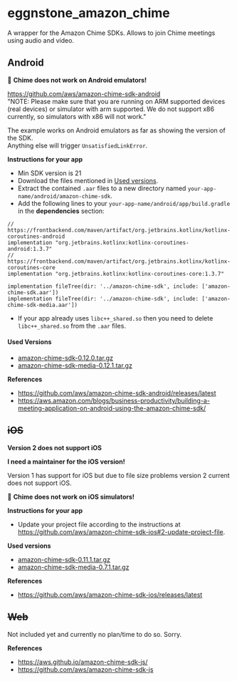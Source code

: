 # eggnstone_amazon_chime

A wrapper for the Amazon Chime SDKs. Allows to join Chime meetings using audio and video.

## Android

🚩 **Chime does not work on Android emulators!**

https://github.com/aws/amazon-chime-sdk-android  
"NOTE: Please make sure that you are running on ARM supported devices (real devices) or simulator with arm supported. We do not support x86 currently, so simulators with x86 will not work."  

The example works on Android emulators as far as showing the version of the SDK.  
Anything else will trigger ```UnsatisfiedLinkError```.

**Instructions for your app**

* Min SDK version is 21
* Download the files mentioned in [Used versions](#used-versions).
* Extract the contained ```.aar``` files to a new directory named ```your-app-name/android/amazon-chime-sdk```.
* Add the following lines to your ```your-app-name/android/app/build.gradle``` in the **dependencies** section:
```
// https://frontbackend.com/maven/artifact/org.jetbrains.kotlinx/kotlinx-coroutines-android  
implementation "org.jetbrains.kotlinx:kotlinx-coroutines-android:1.3.7"  
// https://frontbackend.com/maven/artifact/org.jetbrains.kotlinx/kotlinx-coroutines-core  
implementation "org.jetbrains.kotlinx:kotlinx-coroutines-core:1.3.7"

implementation fileTree(dir: '../amazon-chime-sdk', include: ['amazon-chime-sdk.aar'])
implementation fileTree(dir: '../amazon-chime-sdk', include: ['amazon-chime-sdk-media.aar'])
```
* If your app already uses ```libc++_shared.so``` then you need to delete ```libc++_shared.so``` from the ```.aar``` files.

#### Used Versions
* [amazon-chime-sdk-0.12.0.tar.gz](https://amazon-chime-sdk-android.s3.amazonaws.com/sdk/0.12.0/amazon-chime-sdk-0.12.0.tar.gz)
* [amazon-chime-sdk-media-0.12.1.tar.gz](https://amazon-chime-sdk-android.s3.amazonaws.com/media/0.12.1/amazon-chime-sdk-media-0.12.1.tar.gz)

**References**
* https://github.com/aws/amazon-chime-sdk-android/releases/latest
* https://aws.amazon.com/blogs/business-productivity/building-a-meeting-application-on-android-using-the-amazon-chime-sdk/

## ~~iOS~~

**Version 2 does not support iOS**

**I need a maintainer for the iOS version!**

Version 1 has support for iOS but due to file size problems version 2 current does not support iOS. 

🚩 **Chime does not work on iOS simulators!**

**Instructions for your app**

* Update your project file according to the instructions at https://github.com/aws/amazon-chime-sdk-ios#2-update-project-file.

**Used versions**
* [amazon-chime-sdk-0.11.1.tar.gz](https://amazon-chime-sdk-ios.s3.amazonaws.com/sdk-without-bitcode/0.11.1/AmazonChimeSDK-0.11.1.tar.gz)
* [amazon-chime-sdk-media-0.7.1.tar.gz](https://amazon-chime-sdk-ios.s3.amazonaws.com/media-without-bitcode/0.7.1/AmazonChimeSDKMedia-0.7.1.tar.gz)

**References**
* https://github.com/aws/amazon-chime-sdk-ios/releases/latest

## ~~Web~~

Not included yet and currently no plan/time to do so. Sorry.

**References**
* https://aws.github.io/amazon-chime-sdk-js/
* https://github.com/aws/amazon-chime-sdk-js
